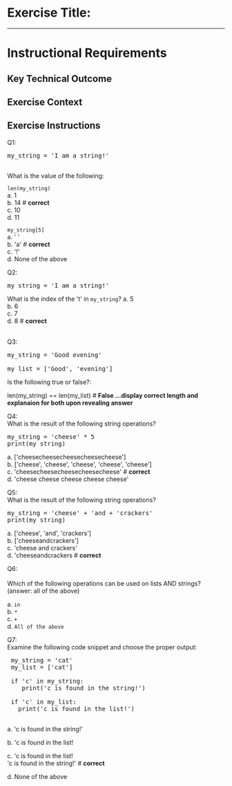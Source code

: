 # Exercise Title:
---
# Instructional Requirements
## Key Technical Outcome

## Exercise Context

## Exercise Instructions

Q1:<br>

<pre>
my_string = 'I am a string!'<br>
</pre>

What is the value of the following:<br>

<code>len(my_string)</code><br>
a. 1 <br>
b. 14 # <b> correct </b> <br>
c. 10 <br>
d. 11 <br>


<code>my_string[5]</code><br>
a. ' '  <br>
b. 'a' # <b> correct </b> <br>
c. '!' <br>
d. None of the above

Q2:<br>
<pre>
my_string = 'I am a string!'
</pre>
What is the index of the 't' in <code>my_string</code>?
a. 5 <br>
b. 6 <br>
c. 7 <br>
d. 8 # <b> correct </b>

<br>
Q3:<br>
<pre>
my_string = 'Good evening'<br>
my_list = ['Good', 'evening']
</pre>

Is the following true or false?:

len(my_string) == len(my_list) # <b> False ...display correct length and explanaion for both upon revealing answer </b>
 
Q4:<br>
What is the result of the following string operations?<br>

<pre>
my_string = 'cheese' * 5
print(my_string)
</pre>

a. ['cheesecheesecheesecheesecheese'] <br>
b. ['cheese', 'cheese', 'cheese', 'cheese', 'cheese'] <br>
c. 'cheesecheesecheesecheesecheese' # <b> correct </b> <br>
d. 'cheese cheese cheese cheese cheese' <br>
   
Q5:<br>
What is the result of the following string operations?<br>

<pre>
my_string = 'cheese' + 'and + 'crackers'
print(my_string)
</pre>

a. ['cheese', 'and', 'crackers'] <br>
b. ['cheeseandcrackers'] <br>
c. 'cheese and crackers'  <br>
d. 'cheeseandcrackers # <b> correct </b> <br>
   
Q6:<br>   
Which of the following operations can be used on lists AND strings? (answer: all of the above)
 
a. <code>in</code><br>
b. <code>*</code> <br>
c. <code>+</code> <br>
d. <code>All of the above</code>

Q7:<br>
Examine the following code snippet and choose the proper output:
 
 <pre>
 my_string = 'cat'
 my_list = ['cat']
  
 if 'c' in my_string:
    print('c is found in the string!')
 
 if 'c' in my_list:
   print('c is found in the list!')
 </pre>

a. 'c is found in the string!'<br>

b. 'c is found in the list!<br>

c. 'c is found in the list! <br>
   'c is found in the string!' # <b> correct </b><br>
   
d. None of the above <br>

